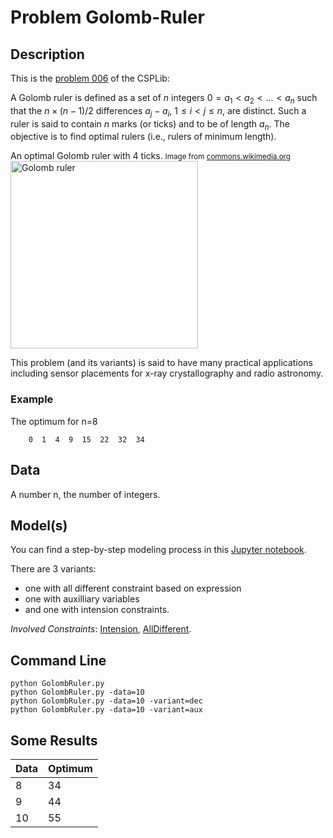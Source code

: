 # Problem Golomb-Ruler

## Description
This is the [problem 006](https://www.csplib.org/Problems/prob006/) of the CSPLib:


A Golomb ruler is defined as a set of $n$ integers $0 = a_1 < a_2 < ... < a_n$ such that the $n \times (n-1)/2$ differences $a_j - a_i$, $1 \leq i < j \leq n$, are distinct.
Such a ruler is said to contain $n$ marks (or ticks) and to be of length $a_n$.
The objective is to find optimal rulers (i.e., rulers of minimum length).

An optimal Golomb ruler with 4 ticks. <small>Image from [commons.wikimedia.org](https://commons.wikimedia.org/wiki/File:Golomb_Ruler-4.svg) </small>
<img src="https://pycsp.org/assets/notebooks/figures/golomb.png" alt="Golomb ruler" width="300" />

This problem (and its variants) is said to have many practical applications including sensor placements for x-ray crystallography and radio astronomy.


### Example

The optimum for n=8

```
    0  1  4  9  15  22  32  34
```


## Data
A number n, the number of integers.
## Model(s)


You can find a step-by-step modeling process in this [Jupyter notebook](https://pycsp.org/documentation/models/CSP/GolombRuler/).

There are 3 variants:
 - one with all different constraint based on expression
 - one with auxilliary variables
 - and one with  intension constraints.

*Involved Constraints*: [Intension](https://pycsp.org/documentation/constraints/Intension/), [AllDifferent](https://pycsp.org/documentation/constraints/AllDifferent/).


## Command Line

```
python GolombRuler.py
python GolombRuler.py -data=10
python GolombRuler.py -data=10 -variant=dec
python GolombRuler.py -data=10 -variant=aux
```

## Some Results



| Data                    | Optimum |
|-------------------------|---------|
|  8                      | 34      |
|  9                      | 44      |
|  10                     | 55      |
